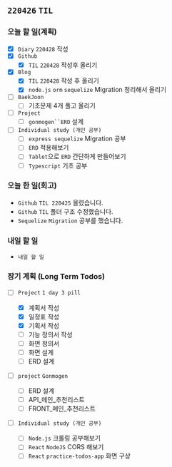 ## `220426` `TIL`

### 오늘 할 일(계획)

- [x] `Diary` `220428` 작성
- [x] `Github`
  - [x] `TIL` `220428` 작성후 올리기
- [x] `Blog`
  - [x] `TIL` `220428` 작성 후 올리기
  - [x] `node.js` `orm` `sequelize` Migration 정리해서 올리기
- [ ] `BaekJoon`
  - [ ] 기초문제 4개 풀고 올리기
- [ ] `Project`
  - [ ] ` gonmogen``ERD ` 설계
- [ ] `Individual study (개인 공부)`
  - [ ] `express sequelize` Migration 공부
  - [ ] `ERD` 적용해보기
  - [ ] `Tablet`으로 `ERD` 간단하게 만들어보기
  - [ ] `Typescript` 기초 공부

### 오늘 한 일(회고)

- `Github` `TIL 220425` 올렸습니다.
- `Github` `TIL` 폴더 구조 수정했습니다.
- `Sequelize` `Migration` 공부를 했습니다.

### 내일 할 일

- `내일 할 일`

### 장기 계획 (Long Term Todos)

- [ ] `Project` `1 day 3 pill`

  - [x] 계획서 작성
  - [x] 일정표 작성
  - [x] 기획서 작성
  - [ ] 기능 정의서 작성
  - [ ] 화면 정의서
  - [ ] 화면 설계
  - [ ] ERD 설계

- [ ] `project` `Gonmogen`

  - [ ] ERD 설계
  - [ ] API\_메인\_추천리스트
  - [ ] FRONT\_메인\_추천리스트

- [ ] `Individual study (개인 공부)`
  - [ ] `Node.js` 크롤링 공부해보기
  - [ ] `React` `NodeJS` CORS 해보기
  - [ ] `React` `practice-todos-app` 화면 구상
